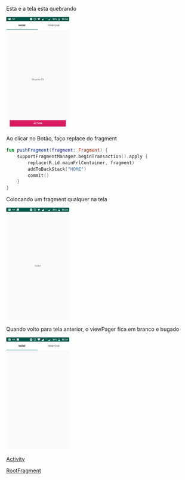 Esta é a tela esta quebrando

<img src="img1.png" height="300"/>

Ao clicar no Botão, faço replace do fragment

```kotlin
fun pushFragment(fragment: Fragment) {
    supportFragmentManager.beginTransaction().apply {
        replace(R.id.mainFrlContainer, fragment)
        addToBackStack("HOME")
        commit()
    }
}
```

Colocando um fragment qualquer na tela

<img src="img2.png" height="300"/>



Quando volto para tela anterior, o viewPager fica em branco e bugado

<img src="img3.png" height="300"/>

[Activity](app/src/main/java/com/example/myapplication/MainActivity.kt)

[RootFragment](app/src/main/java/com/example/myapplication/user/UserFragment.kt)
